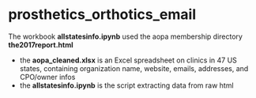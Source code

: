 # prosthetics_orthotics_email

The workbook **allstatesinfo.ipynb** used the aopa membership directory **the2017report.html**

  - the **aopa_cleaned.xlsx** is an Excel spreadsheet on clinics in 47 US states, containing organization name, website, emails, addresses, and CPO/owner infos
  - the **allstatesinfo.ipynb** is the script extracting data from raw html 

